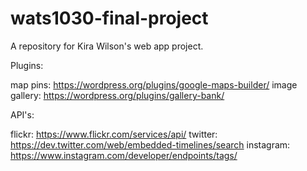 # wats1030-final-project
A repository for Kira Wilson's web app project. 

Plugins:

map pins: https://wordpress.org/plugins/google-maps-builder/ 
image gallery: https://wordpress.org/plugins/gallery-bank/ 

API's:

flickr: https://www.flickr.com/services/api/ 
twitter: https://dev.twitter.com/web/embedded-timelines/search 
instagram: https://www.instagram.com/developer/endpoints/tags/ 
	
